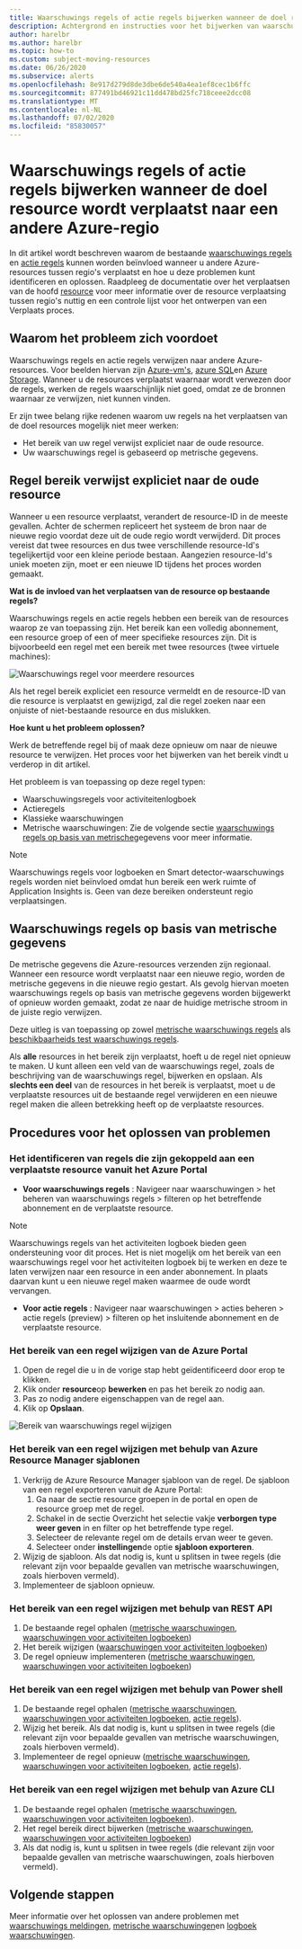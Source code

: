 ```yaml
---
title: Waarschuwings regels of actie regels bijwerken wanneer de doel resource wordt verplaatst naar een andere Azure-regio
description: Achtergrond en instructies voor het bijwerken van waarschuwings regels of actie regels wanneer de doel resource wordt verplaatst naar een andere Azure-regio.
author: harelbr
ms.author: harelbr
ms.topic: how-to
ms.custom: subject-moving-resources
ms.date: 06/26/2020
ms.subservice: alerts
ms.openlocfilehash: 8e917d279d8de3dbe6de540a4ea1ef8cec1b6ffc
ms.sourcegitcommit: 877491bd46921c11dd478bd25fc718ceee2dcc08
ms.translationtype: MT
ms.contentlocale: nl-NL
ms.lasthandoff: 07/02/2020
ms.locfileid: "85830057"
---
```

# <a name="how-to-update-alert-rules-or-action-rules-when-their-target-resource-moves-to-a-different-azure-region"></a>Waarschuwings regels of actie regels bijwerken wanneer de doel resource wordt verplaatst naar een andere Azure-regio

In dit artikel wordt beschreven waarom de bestaande [waarschuwings regels](https://docs.microsoft.com/azure/azure-monitor/platform/alerts-overview) en [actie regels](https://docs.microsoft.com/azure/azure-monitor/platform/alerts-action-rules) kunnen worden beïnvloed wanneer u andere Azure-resources tussen regio's verplaatst en hoe u deze problemen kunt identificeren en oplossen. Raadpleeg de documentatie over het verplaatsen van de hoofd [resource](https://docs.microsoft.com/azure/azure-resource-manager/management/move-region) voor meer informatie over de resource verplaatsing tussen regio's nuttig en een controle lijst voor het ontwerpen van een Verplaats proces.

## <a name="why-the-problem-exists"></a>Waarom het probleem zich voordoet

Waarschuwings regels en actie regels verwijzen naar andere Azure-resources. Voor beelden hiervan zijn [Azure-vm's](https://docs.microsoft.com/azure/site-recovery/azure-to-azure-tutorial-migrate), [azure SQL](https://docs.microsoft.com/azure/sql-database/sql-database-move-resources-across-regions)en [Azure Storage](https://docs.microsoft.com/azure/storage/common/storage-account-move). Wanneer u de resources verplaatst waarnaar wordt verwezen door de regels, werken de regels waarschijnlijk niet goed, omdat ze de bronnen waarnaar ze verwijzen, niet kunnen vinden.

Er zijn twee belang rijke redenen waarom uw regels na het verplaatsen van de doel resources mogelijk niet meer werken:

- Het bereik van uw regel verwijst expliciet naar de oude resource.
- Uw waarschuwings regel is gebaseerd op metrische gegevens.

## <a name="rule-scope-explicitly-refers-to-the-old-resource"></a>Regel bereik verwijst expliciet naar de oude resource

Wanneer u een resource verplaatst, verandert de resource-ID in de meeste gevallen. Achter de schermen repliceert het systeem de bron naar de nieuwe regio voordat deze uit de oude regio wordt verwijderd. Dit proces vereist dat twee resources en dus twee verschillende resource-Id's tegelijkertijd voor een kleine periode bestaan. Aangezien resource-Id's uniek moeten zijn, moet er een nieuwe ID tijdens het proces worden gemaakt. 

**Wat is de invloed van het verplaatsen van de resource op bestaande regels?**

Waarschuwings regels en actie regels hebben een bereik van de resources waarop ze van toepassing zijn. Het bereik kan een volledig abonnement, een resource groep of een of meer specifieke resources zijn.
Dit is bijvoorbeeld een regel met een bereik met twee resources (twee virtuele machines):

![Waarschuwings regel voor meerdere resources](media/alerts-resource-move/multi-resource-alert-rule.png)

Als het regel bereik expliciet een resource vermeldt en de resource-ID van die resource is verplaatst en gewijzigd, zal die regel zoeken naar een onjuiste of niet-bestaande resource en dus mislukken.

**Hoe kunt u het probleem oplossen?**

Werk de betreffende regel bij of maak deze opnieuw om naar de nieuwe resource te verwijzen. Het proces voor het bijwerken van het bereik vindt u verderop in dit artikel.

Het probleem is van toepassing op deze regel typen:

- Waarschuwingsregels voor activiteitenlogboek
- Actieregels
- Klassieke waarschuwingen
- Metrische waarschuwingen: Zie de volgende sectie [waarschuwings regels op basis van metrische](#alert-rules-based-on-metrics)gegevens voor meer informatie.

> [!NOTE]
> Waarschuwings regels voor logboeken en Smart detector-waarschuwings regels worden niet beïnvloed omdat hun bereik een werk ruimte of Application Insights is. Geen van deze bereiken ondersteunt regio verplaatsingen.

## <a name="alert-rules-based-on-metrics"></a>Waarschuwings regels op basis van metrische gegevens

De metrische gegevens die Azure-resources verzenden zijn regionaal. Wanneer een resource wordt verplaatst naar een nieuwe regio, worden de metrische gegevens in die nieuwe regio gestart. Als gevolg hiervan moeten waarschuwings regels op basis van metrische gegevens worden bijgewerkt of opnieuw worden gemaakt, zodat ze naar de huidige metrische stroom in de juiste regio verwijzen.

Deze uitleg is van toepassing op zowel [metrische waarschuwings regels](alerts-metric-overview.md) als [beschikbaarheids test waarschuwings regels](../app/monitor-web-app-availability.md).

Als **alle** resources in het bereik zijn verplaatst, hoeft u de regel niet opnieuw te maken. U kunt alleen een veld van de waarschuwings regel, zoals de beschrijving van de waarschuwings regel, bijwerken en opslaan.
Als **slechts een deel** van de resources in het bereik is verplaatst, moet u de verplaatste resources uit de bestaande regel verwijderen en een nieuwe regel maken die alleen betrekking heeft op de verplaatste resources.

## <a name="procedures-to-fix-problems"></a>Procedures voor het oplossen van problemen

### <a name="identifying-rules-associated-with-a-moved-resource-from-the-azure-portal"></a>Het identificeren van regels die zijn gekoppeld aan een verplaatste resource vanuit het Azure Portal

- **Voor waarschuwings regels** : Navigeer naar waarschuwingen > het beheren van waarschuwings regels > filteren op het betreffende abonnement en de verplaatste resource.
> [!NOTE]
> Waarschuwings regels van het activiteiten logboek bieden geen ondersteuning voor dit proces. Het is niet mogelijk om het bereik van een waarschuwings regel voor het activiteiten logboek bij te werken en deze te laten verwijzen naar een resource in een ander abonnement. In plaats daarvan kunt u een nieuwe regel maken waarmee de oude wordt vervangen.

- **Voor actie regels** : Navigeer naar waarschuwingen > acties beheren > actie regels (preview) > filteren op het insluitende abonnement en de verplaatste resource.

### <a name="change-scope-of-a-rule-from-the-azure-portal"></a>Het bereik van een regel wijzigen van de Azure Portal

1. Open de regel die u in de vorige stap hebt geïdentificeerd door erop te klikken.
2. Klik onder **resource**op **bewerken** en pas het bereik zo nodig aan.
3. Pas zo nodig andere eigenschappen van de regel aan.
4. Klik op **Opslaan**.

![Bereik van waarschuwings regel wijzigen](media/alerts-resource-move/change-alert-rule-scope.png)

### <a name="change-the-scope-of-a-rule-using-azure-resource-manager-templates"></a>Het bereik van een regel wijzigen met behulp van Azure Resource Manager sjablonen

1. Verkrijg de Azure Resource Manager sjabloon van de regel.  De sjabloon van een regel exporteren vanuit de Azure Portal:
   1. Ga naar de sectie resource groepen in de portal en open de resource groep met de regel.
   2. Schakel in de sectie Overzicht het selectie vakje **verborgen type weer geven** in en filter op het betreffende type regel.
   3. Selecteer de relevante regel om de details ervan weer te geven.
   4. Selecteer onder **instellingen**de optie **sjabloon exporteren**.
2. Wijzig de sjabloon. Als dat nodig is, kunt u splitsen in twee regels (die relevant zijn voor bepaalde gevallen van metrische waarschuwingen, zoals hierboven vermeld).
3. Implementeer de sjabloon opnieuw.

### <a name="change-scope-of-a-rule-using-rest-api"></a>Het bereik van een regel wijzigen met behulp van REST API

1. De bestaande regel ophalen ([metrische waarschuwingen](https://docs.microsoft.com/rest/api/monitor/metricalerts/get), [waarschuwingen voor activiteiten logboeken](https://docs.microsoft.com/rest/api/monitor/activitylogalerts/get))
2. Het bereik wijzigen ([waarschuwingen voor activiteiten logboeken](https://docs.microsoft.com/rest/api/monitor/activitylogalerts/update))
3. De regel opnieuw implementeren ([metrische waarschuwingen](https://docs.microsoft.com/rest/api/monitor/metricalerts/createorupdate), [waarschuwingen voor activiteiten logboeken](https://docs.microsoft.com/rest/api/monitor/activitylogalerts/createorupdate))

### <a name="change-scope-of-a-rule-using-powershell"></a>Het bereik van een regel wijzigen met behulp van Power shell

1. De bestaande regel ophalen ([metrische waarschuwingen](https://docs.microsoft.com/powershell/module/az.monitor/get-azmetricalertrulev2), [waarschuwingen voor activiteiten logboeken](https://docs.microsoft.com/powershell/module/az.monitor/get-azactivitylogalert), [actie regels](https://docs.microsoft.com/powershell/module/az.alertsmanagement/Get-AzActionRule)).
2. Wijzig het bereik. Als dat nodig is, kunt u splitsen in twee regels (die relevant zijn voor bepaalde gevallen van metrische waarschuwingen, zoals hierboven vermeld).
3. Implementeer de regel opnieuw ([metrische waarschuwingen](https://docs.microsoft.com/powershell/module/az.monitor/add-azmetricalertrulev2), [waarschuwingen voor activiteiten logboeken](https://docs.microsoft.com/powershell/module/az.monitor/enable-azactivitylogalert), [actie regels](https://docs.microsoft.com/powershell/module/az.alertsmanagement/set-azactionrule)).

### <a name="change-the-scope-of-a-rule-using-azure-cli"></a>Het bereik van een regel wijzigen met behulp van Azure CLI

1.  De bestaande regel ophalen ([metrische waarschuwingen](https://docs.microsoft.com/cli/azure/monitor/metrics/alert?view=azure-cli-latest#az-monitor-metrics-alert-show), [waarschuwingen voor activiteiten logboeken](https://docs.microsoft.com/cli/azure/monitor/activity-log/alert#az-monitor-activity-log-alert-list)).
2.  Het regel bereik direct bijwerken ([metrische waarschuwingen](https://docs.microsoft.com/cli/azure/monitor/metrics/alert#az-monitor-metrics-alert-update), [waarschuwingen voor activiteiten logboeken](https://docs.microsoft.com/cli/azure/monitor/activity-log/alert/scope))
3.  Als dat nodig is, kunt u splitsen in twee regels (die relevant zijn voor bepaalde gevallen van metrische waarschuwingen, zoals hierboven vermeld).

## <a name="next-steps"></a>Volgende stappen

Meer informatie over het oplossen van andere problemen met [waarschuwings meldingen](alerts-troubleshoot.md), [metrische waarschuwingen](alerts-troubleshoot-metric.md)en [logboek waarschuwingen](alerts-troubleshoot-log.md). 

